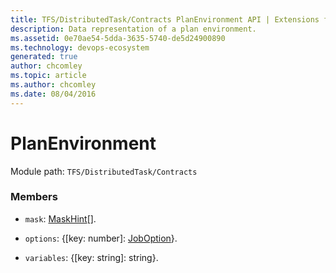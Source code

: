 ```yaml
---
title: TFS/DistributedTask/Contracts PlanEnvironment API | Extensions for Azure DevOps Services
description: Data representation of a plan environment.
ms.assetid: 0e70ae54-5dda-3635-5740-de5d24900890
ms.technology: devops-ecosystem
generated: true
author: chcomley
ms.topic: article
ms.author: chcomley
ms.date: 08/04/2016
---
```


# PlanEnvironment

Module path: `TFS/DistributedTask/Contracts`


### Members

* `mask`: [MaskHint](../../../TFS/DistributedTask/Contracts/MaskHint.md)[]. 

* `options`: {[key: number]: [JobOption](../../../TFS/DistributedTask/Contracts/JobOption.md)}. 

* `variables`: {[key: string]: string}. 

